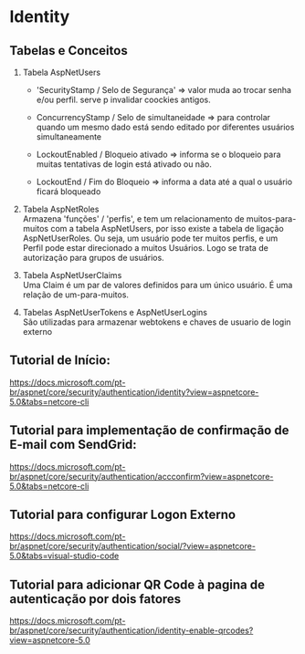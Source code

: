 # Identity

## Tabelas e Conceitos

1. Tabela AspNetUsers  
   - 'SecurityStamp / Selo de Segurança'
   	=> valor muda ao trocar senha e/ou perfil. serve p invalidar coockies antigos.
   
   - ConcurrencyStamp / Selo de simultaneidade
	=> para controlar quando um mesmo dado está sendo editado por diferentes usuários simultaneamente
	
   - LockoutEnabled / Bloqueio ativado
	=> informa se o bloqueio para muitas tentativas de login está ativado ou não.
	
   - LockoutEnd / Fim do Bloqueio
	=> informa a data até a qual o usuário ficará bloqueado 
		
2. Tabela AspNetRoles  
Armazena 'funções' / 'perfis', e tem um relacionamento de muitos-para-muitos com a tabela AspNetUsers,
por isso existe a tabela de ligação AspNetUserRoles. Ou seja, um usuário pode ter muitos perfis, e um
Perfil pode estar direcionado a muitos Usuários. Logo se trata de autorização para grupos de usuários.

3. Tabela AspNetUserClaims  
Uma Claim é um par de valores definidos para um único usuário. É uma relação de um-para-muitos. 
   
4. Tabelas AspNetUserTokens e AspNetUserLogins   
São utilizadas para armazenar webtokens e chaves de usuario de login externo



## Tutorial de Início:
<https://docs.microsoft.com/pt-br/aspnet/core/security/authentication/identity?view=aspnetcore-5.0&tabs=netcore-cli>


## Tutorial para implementação de confirmação de E-mail com SendGrid:
<https://docs.microsoft.com/pt-br/aspnet/core/security/authentication/accconfirm?view=aspnetcore-5.0&tabs=netcore-cli>


## Tutorial para configurar Logon Externo
<https://docs.microsoft.com/pt-br/aspnet/core/security/authentication/social/?view=aspnetcore-5.0&tabs=visual-studio-code> 


## Tutorial para adicionar QR Code à pagina de autenticação por dois fatores
<https://docs.microsoft.com/pt-br/aspnet/core/security/authentication/identity-enable-qrcodes?view=aspnetcore-5.0>